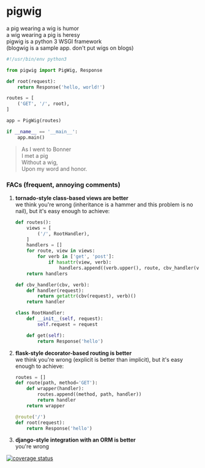 # pigwig

a pig wearing a wig is humor  
a wig wearing a pig is heresy  
pigwig is a python 3 WSGI framework  
(blogwig is a sample app. don't put wigs on blogs)

```python
#!/usr/bin/env python3

from pigwig import PigWig, Response

def root(request):
	return Response('hello, world!')

routes = [
	('GET', '/', root),
]

app = PigWig(routes)

if __name__ == '__main__':
	app.main()
```

> As I went to Bonner  
> I met a pig  
> Without a wig,  
> Upon my word and honor.

### FACs (frequent, annoying comments)

1. **tornado-style class-based views are better**  
we think you're wrong (inheritance is a hammer and this problem is no nail),
but it's easy enough to achieve:
	```python
	def routes():
		views = [
			('/', RootHandler),
		]
		handlers = []
		for route, view in views:
			for verb in ['get', 'post']:
				if hasattr(view, verb):
					handlers.append((verb.upper(), route, cbv_handler(view, verb)))
		return handlers

	def cbv_handler(cbv, verb):
		def handler(request):
			return getattr(cbv(request), verb)()
		return handler

	class RootHandler:
		def __init__(self, request):
			self.request = request

		def get(self):
			return Response('hello')
	```
1. **flask-style decorator-based routing is better**  
we think you're wrong (explicit is better than implicit),
but it's easy enough to achieve:
	```python
	routes = []
	def route(path, method='GET'):
		def wrapper(handler):
			routes.append((method, path, handler))
			return handler
		return wrapper

	@route('/')
	def root(request):
		return Response('hello')
	```
1. **django-style integration with an ORM is better**  
you're wrong

[![coverage status](https://coveralls.io/repos/github/raylu/pigwig/badge.svg)](https://coveralls.io/github/raylu/pigwig)
